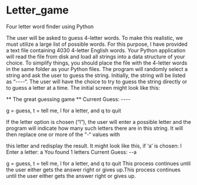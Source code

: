 # Letter_game

Four letter word finder using Python

The user will be asked to guess 4-letter words. To make this realistic, we must utilize a large list of possible words. For this purpose, I have provided a text file containing 4030 4-letter English words.
Your Python application will read the file from disk and load all strings into a data structure of your choice. To simplify things, you should place the file with the 4-letter words in the same folder as
your Python files.
The program will randomly select a string and ask the user to guess the string. Initially, the string will be listed as “----“. The user will have the choice to try to guess the string directly or to guess a
letter at a time. The initial screen might look like this:

** The great guessing game **
Current Guess: ----

g = guess, t = tell me, l for a letter, and q to quit

If the letter option is chosen (“l”), the user will enter a possible letter and the program will indicate
how many such letters there are in this string. It will then replace one or more of the “-“ values with

this letter and redisplay the result. It might look like this, if ‘a’ is chosen:
l
Enter a letter:
a
You found 1 letters
Current Guess: --a

g = guess, t = tell me, l for a letter, and q to quit
This process continues until the user either gets the answer right or gives up.This process continues until the user either gets the answer right or gives up.




